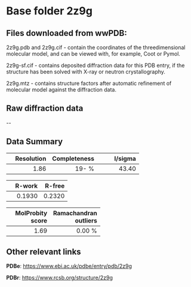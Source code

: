 # Base folder 2z9g

## Files downloaded from wwPDB:

2z9g.pdb and 2z9g.cif - contain the coordinates of the threedimensional molecular model, and can be viewed with, for example, Coot or Pymol.

2z9g-sf.cif - contains deposited diffraction data for this PDB entry, if the structure has been solved with X-ray or neutron crystallography.

2z9g.mtz - contains structure factors after automatic refinement of molecular model against the diffraction data.

## Raw diffraction data

--<br> 

## Data Summary
|   | Resolution | Completeness| I/sigma |
|---|-------------:|----------------:|--------------:|
|   |1.86|  19- %|<img width=50/>43.40|

|   | **R-work**| **R-free**   
|---|-------------:|----------------:|           
||0.1930|0.2320|

|   |**MolProbity<br>score**| **Ramachandran<br>outliers** 
|---|-------------:|----------------:|
||1.69|0.00 %|

## Other relevant links 
**PDBe**:  https://www.ebi.ac.uk/pdbe/entry/pdb/2z9g
 
**PDBr**: https://www.rcsb.org/structure/2z9g 

